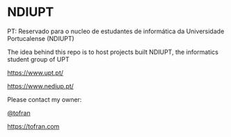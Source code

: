 # NDIUPT
PT: Reservado para o nucleo de estudantes de informática da Universidade Portucalense (NDIUPT)

The idea behind this repo is to host projects built NDIUPT, the informatics student group of UPT

https://www.upt.pt/

https://www.nediup.pt/


Please contact my owner:

[@tofran](https://github.com/tofran)

https://tofran.com
